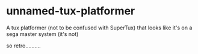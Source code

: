 # unnamed-tux-platformer
 A tux platformer (not to be confused with SuperTux) that looks like it's on a sega master system (it's not)

 so retro.......... 
